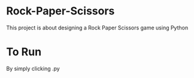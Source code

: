 # Rock-Paper-Scissors
 This project is about designing a Rock Paper Scissors game using Python
# To Run
By simply clicking .py
